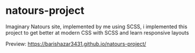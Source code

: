 # natours-project
Imaginary Natours site, implemented by me using SCSS, i implemented this project to get better at modern CSS with SCSS and learn responsive layouts

Preview: https://barishazar3431.github.io/natours-project/
